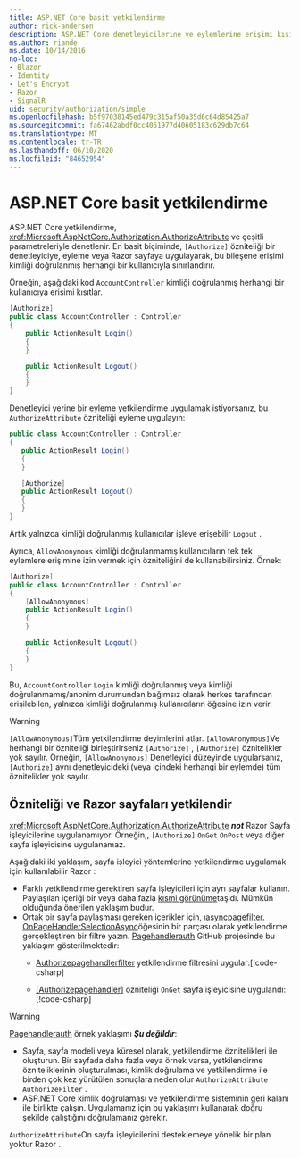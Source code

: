 ```yaml
---
title: ASP.NET Core basit yetkilendirme
author: rick-anderson
description: ASP.NET Core denetleyicilerine ve eylemlerine erişimi kısıtlamak için yetkilendir özniteliğini nasıl kullanacağınızı öğrenin.
ms.author: riande
ms.date: 10/14/2016
no-loc:
- Blazor
- Identity
- Let's Encrypt
- Razor
- SignalR
uid: security/authorization/simple
ms.openlocfilehash: b5f97038145ed479c315af50a35d6c64d85425a7
ms.sourcegitcommit: fa67462abdf0cc4051977d40605183c629db7c64
ms.translationtype: MT
ms.contentlocale: tr-TR
ms.lasthandoff: 06/10/2020
ms.locfileid: "84652954"
---
```

# <a name="simple-authorization-in-aspnet-core"></a>ASP.NET Core basit yetkilendirme

<a name="security-authorization-simple"></a>

ASP.NET Core yetkilendirme, <xref:Microsoft.AspNetCore.Authorization.AuthorizeAttribute> ve çeşitli parametreleriyle denetlenir. En basit biçiminde, `[Authorize]` özniteliği bir denetleyiciye, eyleme veya Razor sayfaya uygulayarak, bu bileşene erişimi kimliği doğrulanmış herhangi bir kullanıcıyla sınırlandırır.

Örneğin, aşağıdaki kod `AccountController` kimliği doğrulanmış herhangi bir kullanıcıya erişimi kısıtlar.

```csharp
[Authorize]
public class AccountController : Controller
{
    public ActionResult Login()
    {
    }

    public ActionResult Logout()
    {
    }
}
```

Denetleyici yerine bir eyleme yetkilendirme uygulamak istiyorsanız, bu `AuthorizeAttribute` özniteliği eyleme uygulayın:

```csharp
public class AccountController : Controller
{
   public ActionResult Login()
   {
   }

   [Authorize]
   public ActionResult Logout()
   {
   }
}
```

Artık yalnızca kimliği doğrulanmış kullanıcılar işleve erişebilir `Logout` .

Ayrıca, `AllowAnonymous` kimliği doğrulanmamış kullanıcıların tek tek eylemlere erişimine izin vermek için özniteliğini de kullanabilirsiniz. Örnek:

```csharp
[Authorize]
public class AccountController : Controller
{
    [AllowAnonymous]
    public ActionResult Login()
    {
    }

    public ActionResult Logout()
    {
    }
}
```

Bu, `AccountController` `Login` kimliği doğrulanmış veya kimliği doğrulanmamış/anonim durumundan bağımsız olarak herkes tarafından erişilebilen, yalnızca kimliği doğrulanmış kullanıcıların öğesine izin verir.

> [!WARNING]
> `[AllowAnonymous]`Tüm yetkilendirme deyimlerini atlar. `[AllowAnonymous]`Ve herhangi bir özniteliği birleştirirseniz `[Authorize]` , `[Authorize]` öznitelikler yok sayılır. Örneğin, `[AllowAnonymous]` Denetleyici düzeyinde uygularsanız, `[Authorize]` aynı denetleyicideki (veya içindeki herhangi bir eylemde) tüm öznitelikler yok sayılır.

<a name="aarp"></a>

## <a name="authorize-attribute-and-razor-pages"></a>Özniteliği ve Razor sayfaları yetkilendir

<xref:Microsoft.AspNetCore.Authorization.AuthorizeAttribute> ***not*** Razor Sayfa işleyicilerine uygulanamıyor. Örneğin,, `[Authorize]` `OnGet` `OnPost` veya diğer sayfa işleyicisine uygulanamaz.

Aşağıdaki iki yaklaşım, sayfa işleyici yöntemlerine yetkilendirme uygulamak için kullanılabilir Razor :

* Farklı yetkilendirme gerektiren sayfa işleyicileri için ayrı sayfalar kullanın. Paylaşılan içeriği bir veya daha fazla [kısmi görünüme](xref:mvc/views/partial)taşıdı. Mümkün olduğunda önerilen yaklaşım budur.
* Ortak bir sayfa paylaşması gereken içerikler için, [ıasyncpagefilter. OnPageHandlerSelectionAsync](xref:Microsoft.AspNetCore.Mvc.Filters.IAsyncPageFilter.OnPageHandlerSelectionAsync%2A)öğesinin bir parçası olarak yetkilendirme gerçekleştiren bir filtre yazın. [Pagehandlerauth](https://github.com/dotnet/AspNetCore.Docs/tree/master/aspnetcore/security/authorization/simple/samples/3.1/PageHandlerAuth) GitHub projesinde bu yaklaşım gösterilmektedir:
  * [Authorizepagehandlerfilter](https://github.com/dotnet/AspNetCore.Docs/tree/master/aspnetcore/security/authorization/simple/samples/3.1/PageHandlerAuth/AuthorizePageHandlerFilter.cs) yetkilendirme filtresini uygular:[!code-csharp[](~/security/authorization/simple/samples/3.1/PageHandlerAuth/Pages/Index.cshtml.cs?name=snippet)]

  * [[Authorizepagehandler]](https://github.com/dotnet/AspNetCore.Docs/tree/master/aspnetcore/security/authorization/simple/samples/3.1/PageHandlerAuth/Pages/Index.cshtml.cs#L16) özniteliği `OnGet` sayfa işleyicisine uygulandı:[!code-csharp[](~/security/authorization/simple/samples/3.1/PageHandlerAuth/AuthorizeIndexPageHandlerFilter.cs?name=snippet)]

> [!WARNING]
> [Pagehandlerauth](https://github.com/pranavkm/PageHandlerAuth) örnek yaklaşımı ***Şu değildir***:
> * Sayfa, sayfa modeli veya küresel olarak, yetkilendirme öznitelikleri ile oluşturun. Bir sayfada daha fazla veya örnek varsa, yetkilendirme özniteliklerinin oluşturulması, kimlik doğrulama ve yetkilendirme ile birden çok kez yürütülen sonuçlara neden olur `AuthorizeAttribute` `AuthorizeFilter` .
> * ASP.NET Core kimlik doğrulaması ve yetkilendirme sisteminin geri kalanı ile birlikte çalışın. Uygulamanız için bu yaklaşımı kullanarak doğru şekilde çalıştığını doğrulamanız gerekir.

`AuthorizeAttribute`On sayfa işleyicilerini desteklemeye yönelik bir plan yoktur Razor . 
